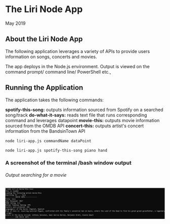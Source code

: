 # The Liri Node App

May 2019

## About the Liri Node App

The following application leverages a variety of APIs to provide users information on songs, concerts and movies.

The app deploys in the Node.js environment. Output is viewed on the command prompt/ command line/ PowerShell etc.,

## Running the Application

The application takes the following commands:

**spotify-this-song:** outputs information sourced from Spotify on a searched song/track
**do-what-it-says:** reads text file that runs corresponding command and leverages datapoint
**movie-this:** outputs movie information sourced from the OMDB API
**concert-this:** outputs artist's concert information from the BandsinTown API

```
node liri-app.js commandName dataPoint
```

```
node liri-app.js spotify-this-song piano hand
```

### A screenshot of the terminal /bash window output

###### Output searching for a movie
![FirstScreenshot](/movie-this.PNG)